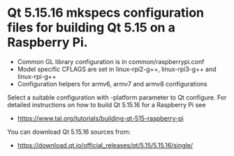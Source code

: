 # Qt 5.15.16 mkspecs configuration files for building Qt 5.15 on a Raspberry Pi.

* Common GL library configuration is in common/raspberrypi.conf
* Model specific CFLAGS are set in linux-rpi2-g++, linux-rpi3-g++ and linux-rpi-g++
* Configuration helpers for armv6, armv7 and armv8 configurations

Select a suitable configuration with -platform parameter to Qt configure.
For detailed instructions on how to build Qt 5.15.16 for a Raspberry Pi see

* https://www.tal.org/tutorials/building-qt-515-raspberry-pi

You can download Qt 5.15.16 sources from:

* https://download.qt.io/official_releases/qt/5.15/5.15.16/single/
